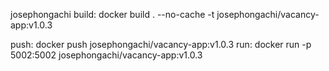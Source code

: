 josephongachi
build:
	docker build . --no-cache -t josephongachi/vacancy-app:v1.0.3

push:
	docker push josephongachi/vacancy-app:v1.0.3
run:
	docker run -p 5002:5002 josephongachi/vacancy-app:v1.0.3














    